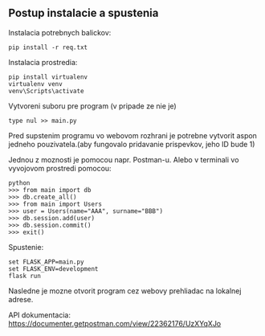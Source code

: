<h2>Postup instalacie a spustenia</h2>

Instalacia potrebnych balickov:
	
	pip install -r req.txt

Instalacia prostredia:
	
	pip install virtualenv
	virtualenv venv
	venv\Scripts\activate

Vytvoreni suboru pre program (v pripade ze nie je)

	type nul >> main.py



Pred supstenim programu vo webovom rozhrani je potrebne vytvorit aspon jedneho pouzivatela.(aby fungovalo pridavanie prispevkov, jeho ID bude 1)

Jednou z moznosti je pomocou napr. Postman-u. Alebo v terminali vo vyvojovom prostredi pomocou:

	python
	>>> from main import db
	>>> db.create_all()
	>>> from main import Users
	>>> user = Users(name="AAA", surname="BBB")
	>>> db.session.add(user)
	>>> db.session.commit()
	>>> exit()
	


Spustenie:

	set FLASK_APP=main.py
	set FLASK_ENV=development
	flask run

Nasledne je mozne otvorit program cez webovy prehliadac na lokalnej adrese.


API dokumentacia:
https://documenter.getpostman.com/view/22362176/UzXYqXJo
